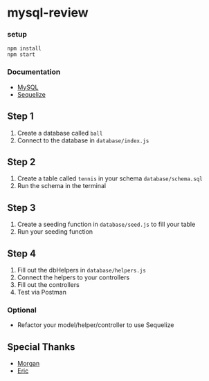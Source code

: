 # mysql-review

### setup
```
npm install
npm start
```

### Documentation
* [MySQL](https://github.com/mysqljs/mysql)
* [Sequelize](https://sequelize.org/master/manual/getting-started)

## Step 1
1. Create a database called `ball`
1. Connect to the database in `database/index.js`

## Step 2
1. Create a table called `tennis` in your schema `database/schema.sql`
1. Run the schema in the terminal

## Step 3
1. Create a seeding function in `database/seed.js` to fill your table
1. Run your seeding function

## Step 4
1. Fill out the dbHelpers in `database/helpers.js`
1. Connect the helpers to your controllers 
1. Fill out the controllers
1. Test via Postman

### Optional
* Refactor your model/helper/controller to use Sequelize

## Special Thanks
* [Morgan](https://github.com/morganjunlin)
* [Eric](https://github.com/erikgrubbs)